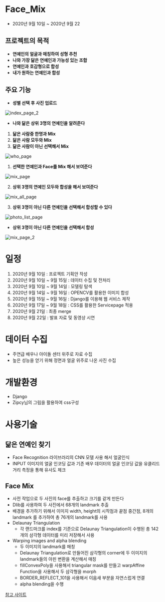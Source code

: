 # Face_Mix

* 2020년 9월 10일 ~ 2020년 9월 22

## 프로젝트의 목적

* **연예인의 얼굴과 매칭하여 성형 추천**
* **나와 가장 닮은 연예인과 가능성 있는 조합**
* **연예인과 호감형으로 합성**
* **내가 원하는 연예인과 합성**

## 주요 기능

* **성별 선택 후 사진 업로드**

![index_page_2](/img/index_page_2.PNG)

* **나와 닮은 상위 3명의 연예인을 알려준다**
1. **닮은 사람중 한명과 Mix**
2. **닮은 사람 모두와 Mix**
3. **닮은 사람이 아닌 선택해서 Mix**

![who_page](/img/who_page.PNG)

1. **선택한 연예인과 Face를 Mix 해서 보여준다**

![mix_page](/img/mix_page.PNG)

2. **상위 3명의 연예인 모두와 합성을 해서 보여준다**

![mix_all_page](/img/mix_all_page.PNG)

3. **상위 3명이 아닌 다른 연예인을 선택해서 합성할 수 있다**

![photo_list_page](/img/photo_list_page.PNG)

* **상위 3명이 아닌 다른 연예인을 선택해서 합성**

![mix_page_2](/img/mix_page_2.PNG)

# 일정 

1. 2020년 9월 10일 : 프로젝트 기획안 작성
2. 2020년 9월 10일 ~ 9월 15일 : 데이터 수집 및 전처리
3. 2020년 9월 10일 ~ 9월 14일 : 모델링 탐색
4. 2020년 9월 14일 ~ 9월 16일 : OPENCV를 활용한 이미지 합성
5. 2020년 9월 15일 ~ 9월 16일 : Django를 이용해 웹 서비스 제작
6. 2020년 9월 17일 ~ 9월 18일 : CSS를 활용한 Servicepage 적용
7. 2020년 9월 21일 : 최종 merge
8. 2020년 9월 22일 : 발표 자료 및 동영상 시연

# 데이터 수집

* 주연급 배우나 아이돌 센터 위주로 자료 수집
* 높은 성능을 얻기 위해 정면과 얼굴 위주로 나온 사진 수집

# 개발환경

* Django
* Zipcy님의 그림을 활용하여 css구성

# 사용기술

## 닮은 연예인 찾기

* Face Recognition 라이브러리의 CNN 모델 사용 해서 얼굴인식
* INPUT 이미지의 얼굴 인코딩 값과 기존 배우 데이터의 얼굴 인코딩 값을 유클리드 거리 측정을 통해 유사도 체크

## Face Mix

* 사전 작업으로 두 사진의 face를 추출하고 크기를 같게 만든다
* Dlib를 사용하여 두 사진에서 68개의 landmark 추출
* 배경을 추가하기 위해서 이미지 width, height의 시작점과 끝점 중간점, 8개의 landmark 를 추가하여 총 76개의 landmark를 사용
* Delaunay Triangulation
  * 각 랜드마크를 index를 기준으로 Delaunay Triangulation이 수행된 총 142개의 삼각형 데이터를 미리 저장해서 사용
* Warping images and alpha blending
  * 두 이미지의 landmark를 매칭
  * Delaunay Triangulation로 만들어진 삼각형의 corner에 두 이미지의 landmark들의 아핀 변환을 계산해서 매칭
  * fillConvexPoly을 사용해서 triangular mask를 만들고 warpAffine Function을 사용해서 두 삼각형을 morph
  * BORDER_REFLECT_101을 사용해서 이음새 부분을 자연스럽게 연결
  * alpha blending을 수행

[참고 사이트](https://www.learnopencv.com/face-morph-using-opencv-cpp-python/)
